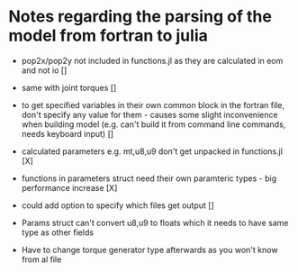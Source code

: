 # Notes regarding the parsing of the model from fortran to julia

- pop2x/pop2y not included in functions.jl as they are calculated in eom and not io []

- same with joint torques []

- to get specified variables in their own common block in the fortran file, don't specify any value for them - causes some slight inconvenience when building model (e.g. can't build it from command line commands, needs keyboard input) []

- calculated parameters e.g. mt,u8,u9 don't get unpacked in functions.jl [X]

- functions in parameters struct need their own paramteric types - big performance increase [X]

- could add option to specify which files get output []

- Params struct can't convert u8,u9 to floats which it needs to have same type as other fields

- Have to change torque generator type afterwards as you won't know from al file
